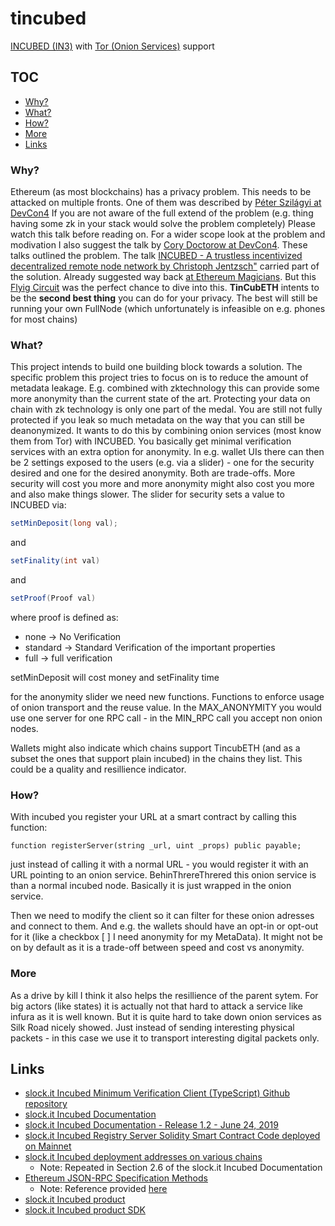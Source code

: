 # tincubed

[INCUBED (IN3)](https://download.slock.it/whitepaper_incubed_draft.pdf)
 with [Tor (Onion Services)](https://2019.www.torproject.org/docs/onion-services.html.en) support

## TOC

* [Why?](#why)
* [What?](#what)
* [How?](#how)
* [More](#more)
* [Links](#links)

### Why? <a id="why"></a>

Ethereum (as most blockchains) has a privacy problem. This needs to be attacked on multiple fronts. One of them was described by [Péter Szilágyi at DevCon4](https://www.youtube.com/watch?v=J1JenTo7oLE) If you are not aware of the full extend of the problem (e.g. thing having some zk in your stack would solve the problem completely) Please watch this talk before reading on.
For a wider scope look at the problem and modivation I also suggest the talk by [Cory Doctorow at DevCon4](https://www.youtube.com/watch?v=JE4yoU6ssi8).
These talks outlined the problem. The talk [INCUBED - A trustless incentivized decentralized remote node network by Christoph Jentzsch"](https://www.youtube.com/watch?v=Ig42qQHHI1Q) carried part of the solution.
Already suggested way back [at Ethereum Magicians](https://ethereum-magicians.org/t/incubed-servers-as-onion-services/1798). But this [Flyig Circuit](https://flyingcircuit.com) was the perfect chance to dive into this.
**TinCubETH** intents to be the **second best thing** you can do for your privacy. The best will still be running your own FullNode (which unfortunately is infeasible on e.g. phones for most chains)

### What? <a id="what"></a>

This project intends to build one building block towards a solution. The specific problem this project tries to focus on is to reduce the amount of metadata leakage. E.g. combined with zktechnology this can provide some more anonymity than the current state of the art. Protecting your data on chain with zk technology is only one part of the medal. You are still not fully protected if you leak so much metadata on the way that you can still be deanonymized.
It wants to do this by combining onion services (most know them from Tor) with INCUBED. You basically get minimal verification services with an extra option for anonymity.
In e.g. wallet UIs there can then be 2 settings exposed to the users (e.g. via a slider) - one for the security desired and one for the desired anonymity. Both are trade-offs. More security will cost you more and more anonymity might also cost you more and also make things slower. The slider for security sets a value to INCUBED via:
```java
setMinDeposit(long val);
```

and

```java
setFinality(int val)
```

and 

```java
setProof(Proof val)
```

where proof is defined as:

* none -> No Verification
* standard -> Standard Verification of the important properties
* full -> full verification

setMinDeposit will cost money and setFinality time

for the anonymity slider we need new functions. Functions to enforce usage of onion transport and the reuse value. In the MAX_ANONYMITY you would use one server for one RPC call - in the MIN_RPC call you accept non onion nodes.

Wallets might also indicate which chains support TincubETH (and as a subset the ones that support plain incubed) in the chains they list. This could be a quality and resillience indicator.

### How? <a id="how"></a>

With incubed you register your URL at a smart contract by calling this function:

```solidity
function registerServer(string _url, uint _props) public payable;
```

just instead of calling it with a normal URL - you would register it with an URL pointing to an onion service. BehinThrereThrered this onion service is than a normal incubed node. Basically it is just wrapped in the onion service.

Then we need to modify the client so it can filter for these onion adresses and connect to them. And e.g. the wallets should have an opt-in or opt-out for it (like a checkbox [ ] I need anonymity for my MetaData). It might not be on by default as it is a trade-off between speed and cost vs anonymity.
 
### More <a id="more"></a>

As a drive by kill I think it also helps the resillience of the parent sytem. For big actors (like states) it is actually not that hard to attack a service like infura as it is well known. But it is quite hard to take down onion services as Silk Road nicely showed. Just instead of sending interesting physical packets - in this case we use it to transport interesting digital packets only.

## Links <a id="links"></a>

* [slock.it Incubed Minimum Verification Client (TypeScript) Github repository](https://github.com/slockit/in3)
* [slock.it Incubed Documentation](https://github.com/slockit/in3#documentation)
* [slock.it Incubed Documentation - Release 1.2 - June 24, 2019](https://buildmedia.readthedocs.org/media/pdf/in3/stable/in3.pdf)
* [slock.it Incubed Registry Server Solidity Smart Contract Code deployed on Mainnet](https://etherscan.io/address/0x2736d225f85740f42d17987100dc8d58e9e16252#code)
* [slock.it Incubed deployment addresses on various chains](https://github.com/slockit/in3#chains)
  * Note: Repeated in Section 2.6 of the slock.it Incubed Documentation
* [Ethereum JSON-RPC Specification Methods](https://github.com/ethereum/wiki/wiki/JSON-RPC)
  * Note: Reference provided [here](https://github.com/slockit/in3/wiki/Ethereum-Verification-and-MerkleProof#incubed---verification)
* [slock.it Incubed product](https://slock.it/incubed/#products)
* [slock.it Incubed product SDK](https://slock.it/incubed-sdk/)
